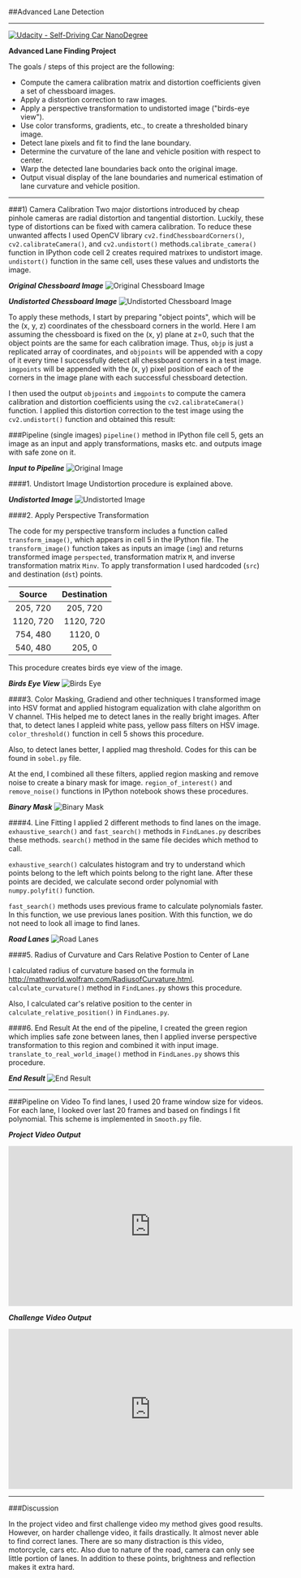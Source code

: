 ##Advanced Lane Detection
<!--###You can use this file as a template for your writeup if you want to submit it as a markdown file, but feel free to use some other method and submit a pdf if you prefer.-->

---
[![Udacity - Self-Driving Car NanoDegree](https://s3.amazonaws.com/udacity-sdc/github/shield-carnd.svg)](http://www.udacity.com/drive)

**Advanced Lane Finding Project**

The goals / steps of this project are the following:

* Compute the camera calibration matrix and distortion coefficients given a set of chessboard images.
* Apply a distortion correction to raw images.
* Apply a perspective transformation to undistorted image ("birds-eye view").
* Use color transforms, gradients, etc., to create a thresholded binary image.
* Detect lane pixels and fit to find the lane boundary.
* Determine the curvature of the lane and vehicle position with respect to center.
* Warp the detected lane boundaries back onto the original image.
* Output visual display of the lane boundaries and numerical estimation of lane curvature and vehicle position.

[//]: # (Image References)


[image1]: https://raw.githubusercontent.com/gungorbasa/Self-Driving-Car---Udacity/master/CarND-AdvancedLaneFinding-P4/output_images/solidWhiteRight.jpg "Solid White Line Road"
[image2]: https://raw.githubusercontent.com/gungorbasa/Self-Driving-Car---Udacity/master/CarND-AdvancedLaneFinding-P4/output_images/undistorted_img.jpg "Undistorted Image"
[image3]: https://raw.githubusercontent.com/gungorbasa/Self-Driving-Car---Udacity/master/CarND-AdvancedLaneFinding-P4/output_images/perspected_img.jpg "Bird Eye"
[image4]: https://raw.githubusercontent.com/gungorbasa/Self-Driving-Car---Udacity/master/CarND-AdvancedLaneFinding-P4/output_images/finalized.jpg "End Result"
[image5]: https://raw.githubusercontent.com/gungorbasa/Self-Driving-Car---Udacity/master/CarND-AdvancedLaneFinding-P4/output_images/mask.png "Binary Mask Example"
[image6]: https://raw.githubusercontent.com/gungorbasa/Self-Driving-Car---Udacity/master/CarND-AdvancedLaneFinding-P4/output_images/lanes.png "Road Lanes"
[image7]: https://raw.githubusercontent.com/gungorbasa/Self-Driving-Car---Udacity/master/CarND-AdvancedLaneFinding-P4/output_images/finalized.jpg "Final Output"
[image8]: https://raw.githubusercontent.com/gungorbasa/Self-Driving-Car---Udacity/master/CarND-AdvancedLaneFinding-P4/output_images/calibration1.jpg "Uncalibrated Image"
[image9]: https://raw.githubusercontent.com/gungorbasa/Self-Driving-Car---Udacity/master/CarND-AdvancedLaneFinding-P4/output_images/calibrated_calibration1.jpg "Calibrated Image"
[video1]: ./project_video.mp4 "Video"

---

###1) Camera Calibration
Two major distortions introduced by cheap pinhole cameras are radial distortion and tangential distortion. Luckily, these type of distortions can be fixed with camera calibration. To reduce these unwanted affects I used OpenCV library `cv2.findChessboardCorners()`, `cv2.calibrateCamera()`, and `cv2.undistort()` methods.`calibrate_camera()` function in IPython code cell 2 creates required matrixes to undistort image. `undistort()` function in the same cell, uses these values and undistorts the image.

***Original Chessboard Image***
![Original Chessboard Image][image8]

***Undistorted Chessboard Image***
![Undistorted Chessboard Image][image9]


To apply these methods, I start by preparing "object points", which will be the (x, y, z) coordinates of the chessboard corners in the world. Here I am assuming the chessboard is fixed on the (x, y) plane at z=0, such that the object points are the same for each calibration image.  Thus, `objp` is just a replicated array of coordinates, and `objpoints` will be appended with a copy of it every time I successfully detect all chessboard corners in a test image.  `imgpoints` will be appended with the (x, y) pixel position of each of the corners in the image plane with each successful chessboard detection.  

I then used the output `objpoints` and `imgpoints` to compute the camera calibration and distortion coefficients using the `cv2.calibrateCamera()` function.  I applied this distortion correction to the test image using the `cv2.undistort()` function and obtained this result: 



###Pipeline (single images)
`pipeline()` method in IPython file cell 5, gets an image as an input and apply transformations, masks etc. and outputs image with safe zone on it.

***Input to Pipeline***
![Original Image][image1]


####1. Undistort Image
Undistortion procedure is explained above. 

***Undistorted Image***
![Undistorted Image][image2]


####2. Apply Perspective Transformation

The code for my perspective transform includes a function called `transform_image()`, which appears in cell 5 in the IPython file.  The `transform_image()` function takes as inputs an image (`img`) and returns transformed image `perspected`, transformation matrix `M`, and inverse transformation matrix `Minv`. To apply transformation I used hardcoded (`src`) and destination (`dst`) points.

| Source        | Destination   	 | 
|:-------------:|:-------------:	 | 
| 205, 720      | 205, 720        | 
| 1120, 720      | 1120, 720      |
| 754, 480     | 1120, 0      	 |
| 540, 480      | 205, 0        	 |

This procedure creates birds eye view of the image.

***Birds Eye View***
![Birds Eye][image3]


####3. Color Masking, Gradiend and other techniques
I transformed image into HSV format and applied histogram equalization with clahe algorithm on V channel. THis helped me to detect lanes in the really bright images. After that, to detect lanes I appleid white pass, yellow pass filters on HSV image. `color_threshold()` function in cell 5 shows this procedure.

Also, to detect lanes better, I applied mag threshold. Codes for this can be found in `sobel.py` file.

At the end, I combined all these filters, applied region masking and remove noise to create a binary mask for image. `region_of_interest()` and `remove_noise()` functions in IPython notebook shows these procedures.

***Binary Mask***
![Binary Mask][image5]




####4. Line Fitting
I applied 2 different methods to find lanes on the image. `exhaustive_search()` and `fast_search()` methods in `FindLanes.py` describes these methods. `search()` method in the same file decides which method to call.

`exhaustive_search()` calculates histogram and try to understand which points belong to the left which points belong to the right lane. After these points are decided, we calculate second order polynomial with `numpy.polyfit()` function.

`fast_search()` methods uses previous frame to calculate polynomials faster. In this function, we use previous lanes position. With this function, we do not need to look all image to find lanes.

***Road Lanes***
![Road Lanes][image6]


####5. Radius of Curvature and Cars Relative Postion to Center of Lane

I calculated radius of curvature based on the formula in <http://mathworld.wolfram.com/RadiusofCurvature.html>. `calculate_curvature()` method in `FindLanes.py` shows this procedure.

Also, I calculated car's relative position to the center in `calculate_relative_position()` in `FindLanes.py`. 

####6. End Result
At the end of the pipeline, I created the green region which implies safe zone between lanes, then I applied inverse perspective transformation to this region and combined it with input image. `translate_to_real_world_image()` method in `FindLanes.py` shows this procedure.

***End Result***
![End Result][image7]



---

###Pipeline on Video
To find lanes, I used 20 frame window size for videos. For each lane, I looked over last 20 frames and based on findings I fit polynomial. This scheme is implemented in `Smooth.py` file.

***Project Video Output***
<iframe width="560" height="315" src="https://www.youtube.com/embed/eTK430ubsnQ" frameborder="0" allowfullscreen></iframe>

***Challenge Video Output***
<iframe width="560" height="315" src="https://www.youtube.com/embed/XnJBmGWdZjc" frameborder="0" allowfullscreen></iframe>


---

###Discussion

In the project video and first challenge video my method gives good results. However, on harder challenge video, it fails drastically. It almost never able to find correct lanes. There are so many distraction is this video, motorcycle, cars etc. Also due to nature of the road, camera can only see little portion of lanes. In addition to these points, brightness and reflection makes it extra hard. 
